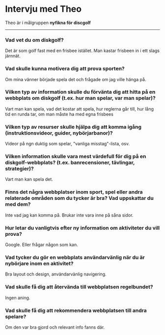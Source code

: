 # Intervju med Theo

Theo är i målgruppen **nyfikna för discgolf**

---

### Vad vet du om diskgolf?

Det är som golf fast med en frisbee istället. Man kastar frisbeen in i ett slags järnnät. 

### Vad skulle kunna motivera dig att prova sporten?

Om mina vänner började spela det och frågade om jag ville hänga på.

### Vilken typ av information skulle du förvänta dig att hitta på en webbplats om diskgolf (t.ex. hur man spelar, var man spelar)?

Vart man kan spela, vad det kostar att spela, hur reglerna går till, hur lång tid en runda tar, om man måste ha med egna frisbees 

### Vilken typ av resurser skulle hjälpa dig att komma igång (instruktionsvideor, guider, nybörjarbanor)?

Videor på ngn duktig som spelar, "vanliga misstag"-lista, osv.

### Vilken information skulle vara mest värdefull för dig på en diskgolf-webbplats? (t.ex. banrecensioner, tävlingar, strategier)?

Vart man kan spela det.

### Finns det några webbplatser inom sport, spel eller andra relaterade områden som du tycker är bra? Vad uppskattar du med dem?

Inte vad jag kan komma på. Brukar inte vara inne på såna sidor.

### Hur letar du vanligtvis efter ny information om aktiviteter du vill prova?

Google. Eller frågar någon som kan.

### Vad tycker du gör en webbplats användarvänlig när du är nybörjare inom en aktivitet?

Bra layout och design, användarvänlig navigering.

### Vad skulle få dig att återvända till webbplatsen regelbundet?

Ingen aning.

### Vad skulle få dig att rekommendera webbplatsen till andra spelare?

Om den var bra gjord och relevant info fanns där.
